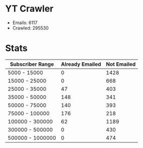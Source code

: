 # YT Crawler
- Emails: 6117
- Crawled: 295530

# Stats
| Subscriber Range  | Already Emailed | Not Emailed |
|-------|-------|-------|
| 5000 - 15000 | 0 | 1428 |
| 15000 - 25000 | 0 | 668 |
| 25000 - 35000 | 47 | 403 |
| 35000 - 50000 | 148 | 341 |
| 50000 - 75000 | 140 | 393 |
| 75000 - 100000 | 176 | 218 |
| 100000 - 300000 | 62 | 1189 |
| 300000 - 500000 | 0 | 430 |
| 500000 - 1000000 | 0 | 474 |
